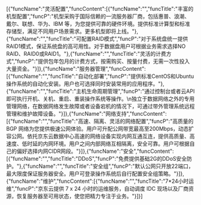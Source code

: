 [{"funcName":"灵活配置","funcContent":[{"funcName":"","funcTitle":"丰富的机型配置","funcP":"机型采购于国际信赖的一流服务器厂商，包括惠普、浪潮、戴尔、联想、华为、IBM 等，为您提供可靠的硬件环境。提供标准计算型和标准存储型，满足不同用户场景需求。更多机型即将上线。"},{"funcName":"","funcTitle":"可配置RAID模式","funcP":"对于系统盘统一提供RAID1模式，保证系统盘的高可用性。对于数据盘用户可根据业务需求选择NO RAID、RAID0或RAID1。"},{"funcName":"","funcTitle":"灵活的计费方式","funcP":"提供包年包月的计费方式，按需购买、按量付费，无需一次性投入大量资金。"}]},{"funcName":"服务器管理","funcContent":[{"funcName":"","funcTitle":"自动化部署","funcP":"提供标准CentOS和Ubuntu操作系统的自动化安装。用户也可选择同时安装常用的应用程序。"},{"funcName":"","funcTitle":"主机生命周期管理","funcP":"通过控制台或者云API 即可执行开机、关机、重启、重装操作系统等操作。\n独立于数据网络之外的专用管理网络，在数据网络发生故障或者设备宕机的情况下，可通过带外管理系统远程管理和维护故障设备。"}]},{"funcName":"网络支持","funcContent":[{"funcName":"","funcTitle":"高速、隔离、灵活的网络配置","funcP":"高质量的 BGP 网络为您提供极速公网体验。用户可升配公网带宽最高至200Mbps，动态扩容公网。依托京东云数据中心高速的网络设备实现内网互通互连，提供高质量、高速度、低时延的内网环境。用户之间内部网络互相隔离，安全可靠。用户可根据自己的偏好选择内网CIDR网段。"}]},{"funcName":"安全","funcContent":[{"funcName":"","funcTitle":"DDoS","funcP":"免费提供基础2G的DDoS安全防护。"},{"funcName":"","funcTitle":"安全组","funcP":"默认公网只开放22端口，最大限度保证服务器安全。用户可登录操作系统后自行配置安全组策略。"}]},{"funcName":"维护","funcContent":[{"funcName":"","funcTitle":"7*24小时运维","funcP":"京东云提供 7 x 24 小时的运维服务，自动调度 IDC 现场以及厂商资源，恢复服务器至可用状态，使您把精力专注于业务。"}]}]